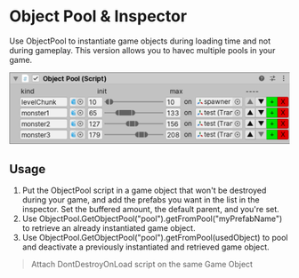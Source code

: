 # Object Pool & Inspector

Use ObjectPool to instantiate game objects during loading time and not during gameplay.
This version allows you to havec multiple pools in your game.

![object pool inspector](../../images/object_pool.png)

## Usage

1. Put the ObjectPool script in a game object that won't be destroyed during your game, and add the prefabs you want in the list in the inspector. Set the buffered amount, the default parent, and you're set.
2. Use ObjectPool.GetObjectPool("pool").getFromPool("myPrefabName") to retrieve an already instantiated game object.
3. Use ObjectPool.GetObjectPool("pool").getFromPool(usedObject) to pool and deactivate a previously instantiated and retrieved game object.

> Attach DontDestroyOnLoad script on the same Game Object